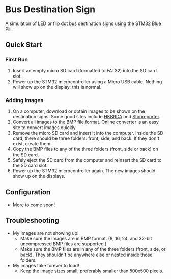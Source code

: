 # Bus Destination Sign
A simulation of LED or flip dot bus destination signs using the STM32 Blue Pill.

## Quick Start
### First Run
1. Insert an empty micro SD card (formatted to FAT32) into the SD card slot.
1. Power up the STM32 microcontroller using a Micro USB cable. Nothing will show up on the display; this is normal.
### Adding Images
1. On a computer, download or obtain images to be shown on the destination signs. Some good sites include [HKBRDA](https://www.hkbrda.org/rddc/main.php) and [Stopreporter](https://sites.google.com/site/stopreporter2003/edisplay).
1. Convert all images to the BMP file format. [Online converter](https://image.online-convert.com/convert-to-bmp) is an easy site to convert images quickly.
1. Remove the micro SD card and insert it into the computer. Inside the SD card, there should be three folders: front, side, and back. If they don't exist, create them.
1. Copy the BMP files to any of the three folders (front, side or back) on the SD card.
1. Safely eject the SD card from the computer and reinsert the SD card to the SD card slot.
1. Power up the STM32 microcontroller again. The new images should show up on the displays.

## Configuration
* More to come soon!

## Troubleshooting
* My images are not showing up!
  * Make sure the images are in BMP format. (8, 16, 24, and 32-bit uncompressed BMP files are supported.)
  * Make sure the BMP files are in any of the three folders (front, side, or back). They shouldn't be anywhere else or nested inside those folders.
* My images take forever to load!
  * Keep the image sizes small, preferably smaller than 500x500 pixels.
